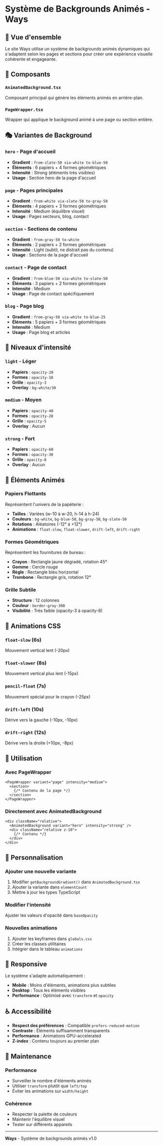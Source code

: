 # Système de Backgrounds Animés - Ways

## 🎨 Vue d'ensemble

Le site Ways utilise un système de backgrounds animés dynamiques qui s'adaptent selon les pages et sections pour créer une expérience visuelle cohérente et engageante.

## 📁 Composants

### `AnimatedBackground.tsx`
Composant principal qui génère les éléments animés en arrière-plan.

### `PageWrapper.tsx`
Wrapper qui applique le background animé à une page ou section entière.

## 🎭 Variantes de Background

### `hero` - Page d'accueil
- **Gradient** : `from-slate-50 via-white to-blue-50`
- **Éléments** : 6 papiers + 4 formes géométriques
- **Intensité** : Strong (éléments très visibles)
- **Usage** : Section hero de la page d'accueil

### `page` - Pages principales
- **Gradient** : `from-white via-slate-50 to-gray-50`
- **Éléments** : 4 papiers + 3 formes géométriques
- **Intensité** : Medium (équilibre visuel)
- **Usage** : Pages secteurs, blog, contact

### `section` - Sections de contenu
- **Gradient** : `from-gray-50 to-white`
- **Éléments** : 2 papiers + 2 formes géométriques
- **Intensité** : Light (subtil, ne distrait pas du contenu)
- **Usage** : Sections de la page d'accueil

### `contact` - Page de contact
- **Gradient** : `from-blue-50 via-white to-slate-50`
- **Éléments** : 3 papiers + 2 formes géométriques
- **Intensité** : Medium
- **Usage** : Page de contact spécifiquement

### `blog` - Page blog
- **Gradient** : `from-gray-50 via-white to-blue-25`
- **Éléments** : 5 papiers + 3 formes géométriques
- **Intensité** : Medium
- **Usage** : Page blog et articles

## 🎯 Niveaux d'intensité

### `light` - Léger
- **Papiers** : `opacity-20`
- **Formes** : `opacity-10`
- **Grille** : `opacity-3`
- **Overlay** : `bg-white/30`

### `medium` - Moyen
- **Papiers** : `opacity-40`
- **Formes** : `opacity-20`
- **Grille** : `opacity-5`
- **Overlay** : Aucun

### `strong` - Fort
- **Papiers** : `opacity-60`
- **Formes** : `opacity-30`
- **Grille** : `opacity-8`
- **Overlay** : Aucun

## 🎪 Éléments Animés

### Papiers Flottants
Représentent l'univers de la papèterie :
- **Tailles** : Variées (w-10 à w-20, h-14 à h-24)
- **Couleurs** : `bg-white`, `bg-blue-50`, `bg-gray-50`, `bg-slate-50`
- **Rotations** : Aléatoires (-12° à +12°)
- **Animations** : `float-slow`, `float-slower`, `drift-left`, `drift-right`

### Formes Géométriques
Représentent les fournitures de bureau :
- **Crayon** : Rectangle jaune dégradé, rotation 45°
- **Gomme** : Cercle rouge
- **Règle** : Rectangle bleu horizontal
- **Trombone** : Rectangle gris, rotation 12°

### Grille Subtile
- **Structure** : 12 colonnes
- **Couleur** : `border-gray-300`
- **Visibilité** : Très faible (opacity-3 à opacity-8)

## 🎨 Animations CSS

### `float-slow` (6s)
Mouvement vertical lent (-20px)

### `float-slower` (8s)
Mouvement vertical plus lent (-15px)

### `pencil-float` (7s)
Mouvement spécial pour le crayon (-25px)

### `drift-left` (10s)
Dérive vers la gauche (-10px, -10px)

### `drift-right` (12s)
Dérive vers la droite (+10px, -8px)

## 🚀 Utilisation

### Avec PageWrapper
```tsx
<PageWrapper variant="page" intensity="medium">
  <section>
    {/* Contenu de la page */}
  </section>
</PageWrapper>
```

### Directement avec AnimatedBackground
```tsx
<div className="relative">
  <AnimatedBackground variant="hero" intensity="strong" />
  <div className="relative z-10">
    {/* Contenu */}
  </div>
</div>
```

## 🎨 Personnalisation

### Ajouter une nouvelle variante
1. Modifier `getBackgroundGradient()` dans `AnimatedBackground.tsx`
2. Ajouter la variante dans `elementCount`
3. Mettre à jour les types TypeScript

### Modifier l'intensité
Ajuster les valeurs d'opacité dans `baseOpacity`

### Nouvelles animations
1. Ajouter les keyframes dans `globals.css`
2. Créer les classes utilitaires
3. Intégrer dans le tableau `animations`

## 📱 Responsive

Le système s'adapte automatiquement :
- **Mobile** : Moins d'éléments, animations plus subtiles
- **Desktop** : Tous les éléments visibles
- **Performance** : Optimisé avec `transform` et `opacity`

## ♿ Accessibilité

- **Respect des préférences** : Compatible `prefers-reduced-motion`
- **Contraste** : Éléments suffisamment transparents
- **Performance** : Animations GPU-accelerated
- **Z-index** : Contenu toujours au premier plan

## 🔧 Maintenance

### Performance
- Surveiller le nombre d'éléments animés
- Utiliser `transform` plutôt que `left/top`
- Éviter les animations sur `width/height`

### Cohérence
- Respecter la palette de couleurs
- Maintenir l'équilibre visuel
- Tester sur différents appareils

---

**Ways** - Système de backgrounds animés v1.0
